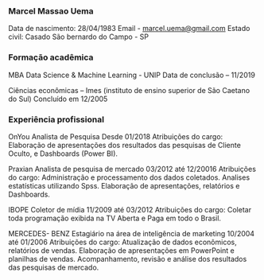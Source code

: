 ### Marcel Massao Uema
Data de nascimento: 28/04/1983
Email - marcel.uema@gmail.com
Estado civil: Casado
São bernardo do Campo - SP

### Formação acadêmica

MBA Data Science & Machine Learning - UNIP
Data de conclusão – 11/2019

Ciências econômicas – Imes (instituto de ensino superior de São Caetano do Sul) 
Concluído em 12/2005
 
### Experiência profissional

OnYou
Analista de Pesquisa
Desde 01/2018
Atribuições do cargo: Elaboração de apresentações dos resultados das pesquisas de Cliente Oculto, e Dashboards (Power BI). 

Praxian
Analista de pesquisa de mercado
03/2012 até 12/20016
Atribuições do cargo: Administração e processamento dos dados coletados. Analises estatísticas utilizando Spss. Elaboração de apresentações, relatórios e Dashboards.

IBOPE
Coletor de mídia
11/2009 até 03/2012
Atribuições do cargo: Coletar toda programação exibida na TV Aberta e Paga em todo o Brasil.

MERCEDES- BENZ
Estagiário na área de inteligência de marketing
10/2004 até 01/2006
Atribuições do cargo: Atualização de dados econômicos, relatórios de vendas. Elaboração de apresentações em PowerPoint e planilhas de vendas.
Acompanhamento, revisão e análise dos resultados das pesquisas de mercado.
